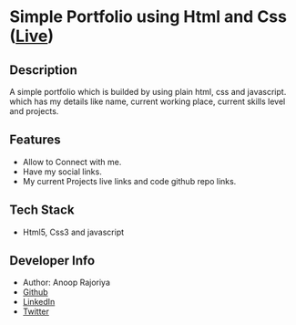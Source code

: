 # Simple Portfolio using Html and Css ([Live](https://anoop-rajoriya.github.io/simple-portfolio/))

## Description

A simple portfolio which is builded by using plain html, css and javascript. which has my details like name, current working place, current skills level and projects.

## Features

- Allow to Connect with me.
- Have my social links.
- My current Projects live links and code github repo links.

## Tech Stack

- Html5, Css3 and javascript

## Developer Info

- Author: Anoop Rajoriya
- [Github](https://github.com/Anoop-Rajoriya)
- [LinkedIn](https://www.linkedin.com/in/anoop-rajoriya-a366b133a/)
- [Twitter](https://twitter.com/anoop_rajoriya0)
